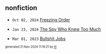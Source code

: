 ## nonfiction


* <code>Oct 02, 2024</code> [Freezing Order](2024-10-02T22-03-03-freezing-order.md)

* <code>Jan 23, 2024</code> [The Spy Who Knew Too Much](2024-01-23T16-34-06-the-spy-who-knew-too-much.md)

* <code>Mar 01, 2023</code> [Bullshit Jobs](2023-03-01T21-54-01-bullshit-jobs.md)

<sup><sub>generated 21 Nov 2024 11:19:21 by <a href='https://github.com/senorprogrammer/til'>til</a></sub></sup>
